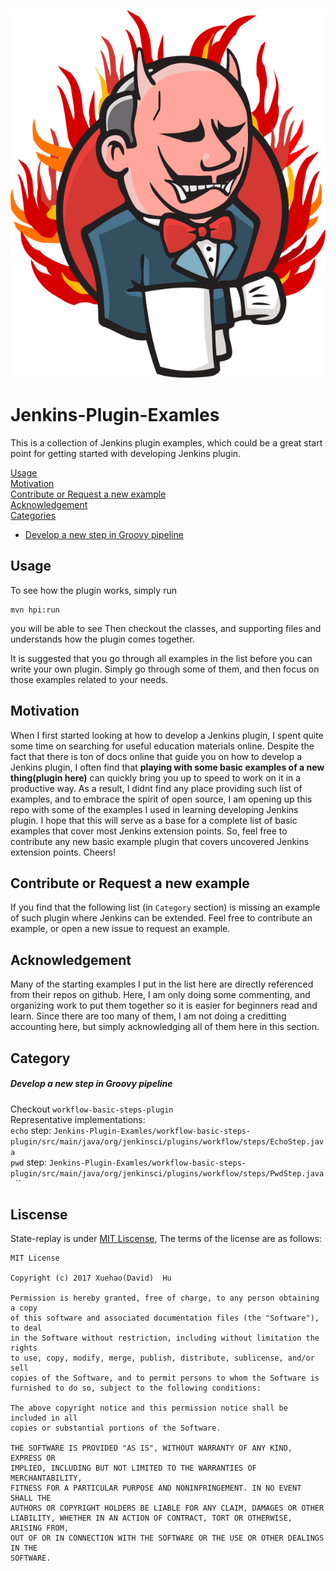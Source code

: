 ![Angry Jenkins Logo](https://github.com/10000TB/Jenkins-Plugin-Examles/blob/master/not-examples-related/fire-jenkins.svg)  
# Jenkins-Plugin-Examles
This is a collection of Jenkins plugin examples, which could be a great start point for getting started with developing Jenkins plugin. 
  
  
[Usage](#usage)  
[Motivation](#motivation)  
[Contribute or Request a new example](#contribute-or-request-a-new-example)  
[Acknowledgement](#acknowledgement)  
[Categories](#category)  
* [Develop a new step in Groovy pipeline](#develop-a-new-step-in-groovy-pipeline)

## Usage
To see how the plugin works, simply run
```
mvn hpi:run
```
you will be able to see 
Then checkout the classes, and supporting files and understands how the plugin comes together.  
  
It is suggested that you go through all examples in the list before you can write your own plugin. Simply go through some of them, and then focus on those examples related to your needs.

## Motivation
When I first started looking at how to develop a Jenkins plugin, I spent quite some time on searching for useful education materials online. Despite the fact that there is ton of docs online that guide you on how to develop a Jenkins plugin, I often find that **playing with some basic examples of a new thing(plugin here)** can quickly bring you up to speed to work on it in a productive way. As a result, I didnt find any place providing such list of examples, and to embrace the spirit of open source, I am opening up this repo with some of the examples I used in learning developing Jenkins plugin. I hope that this will serve as a base for a complete list of basic examples that cover most Jenkins extension points. So, feel free to contribute any new basic example plugin that covers uncovered Jenkins extension points. Cheers!   

## Contribute or Request a new example  
If you find that the following list (in `Category` section) is missing an example of such plugin where Jenkins can be extended. Feel free to contribute an example, or open a new issue to request an example.

## Acknowledgement
Many of the starting examples I put in the list here are directly referenced from their repos on github. Here, I am only doing some commenting, and organizing work to put them together so it is easier for beginners read and learn. Since there are too many of them, I am not doing a creditting accounting here, but simply acknowledging all of them here in this section.

## Category

##### Develop a new step in Groovy pipeline
Checkout `workflow-basic-steps-plugin`  
Representative implementations:  
`echo` step: `Jenkins-Plugin-Examles/workflow-basic-steps-plugin/src/main/java/org/jenkinsci/plugins/workflow/steps/EchoStep.java`  
`pwd` step: `Jenkins-Plugin-Examles/workflow-basic-steps-plugin/src/main/java/org/jenkinsci/plugins/workflow/steps/PwdStep.java`  
``

## Liscense

State-replay is under [MIT Liscense](https://github.com/10000TB/Jenkins-Plugin-Examles/blob/master/LICENSE), The terms of the license are as follows:

```
MIT License

Copyright (c) 2017 Xuehao(David)  Hu

Permission is hereby granted, free of charge, to any person obtaining a copy
of this software and associated documentation files (the "Software"), to deal
in the Software without restriction, including without limitation the rights
to use, copy, modify, merge, publish, distribute, sublicense, and/or sell
copies of the Software, and to permit persons to whom the Software is
furnished to do so, subject to the following conditions:

The above copyright notice and this permission notice shall be included in all
copies or substantial portions of the Software.

THE SOFTWARE IS PROVIDED "AS IS", WITHOUT WARRANTY OF ANY KIND, EXPRESS OR
IMPLIED, INCLUDING BUT NOT LIMITED TO THE WARRANTIES OF MERCHANTABILITY,
FITNESS FOR A PARTICULAR PURPOSE AND NONINFRINGEMENT. IN NO EVENT SHALL THE
AUTHORS OR COPYRIGHT HOLDERS BE LIABLE FOR ANY CLAIM, DAMAGES OR OTHER
LIABILITY, WHETHER IN AN ACTION OF CONTRACT, TORT OR OTHERWISE, ARISING FROM,
OUT OF OR IN CONNECTION WITH THE SOFTWARE OR THE USE OR OTHER DEALINGS IN THE
SOFTWARE.
```
